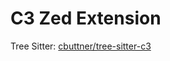 # C3 Zed Extension

Tree Sitter: [cbuttner/tree-sitter-c3](https://github.com/cbuttner/tree-sitter-c3)
